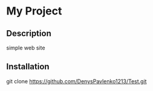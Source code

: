 # My Project
## Description
simple web site
## Installation
git clone https://github.com/DenysPavlenko1213/Test.git